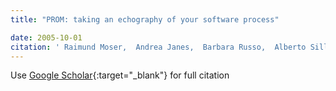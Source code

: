 ```yaml
---
title: "PROM: taking an echography of your software process"

date: 2005-10-01
citation: ' Raimund Moser,  Andrea Janes,  Barbara Russo,  Alberto Sillitti,  Giancarlo Succi, &quot;PROM: taking an echography of your software process.&quot;, 2005.'
---
```

Use [Google Scholar](https://scholar.google.com/scholar?q=PROM:+taking+an+echography+of+your+software+process){:target="_blank"} for full citation